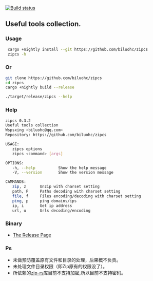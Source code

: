 [![Build status](https://travis-ci.org/biluohc/zipcs.svg?branch=master)](https://github.com/biluohc/zipcs)

## Useful tools collection.

### Usage

```sh
 cargo +nightly install --git https://github.com/biluohc/zipcs
 zipcs -h
```

### Or

```sh
git clone https://github.com/biluohc/zipcs
cd zipcs
cargo +nightly build --release

./target/release/zipcs --help
```
### Help

```sh
zipcs 0.3.2
Useful tools collection
Wspsxing <biluohc@qq.com>
Repository: https://github.com/biluohc/zipcs

USAGE:
   zipcs options
   zipcs <command> [args]

OPTIONS:
   -h, --help          Show the help message
   -V, --version       Show the version message

CAMMANDS:
   zip, z      Unzip with charset setting
   path, P     Paths decoding with charset setting
   file, f     Files encoding/decoding with charset setting
   ping, p     ping domains/ips
   ip, i       Get ip address
   url, u      Urls decoding/encoding
```

### Binary

* [The Release Page](https://github.com/biluohc/zipcs/releases)

### Ps
* 未做预防覆盖原有文件和目录的处理，后果概不负责。
* 未处理文件目录权限（即Zip原有的权限没了）。
* 所依赖的[zip-rs](https://github.com/mvdnes/zip-rs)库目前不支持加密,所以目前不支持密码。
